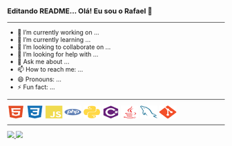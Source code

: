 ### Editando README... Olá! Eu sou o Rafael 👋 
---

- 🔭 I’m currently working on ...
- 🌱 I’m currently learning ...
- 👯 I’m looking to collaborate on ...
- 🤔 I’m looking for help with ...
- 💬 Ask me about ...
- 📫 How to reach me: ...
- 😄 Pronouns: ...
- ⚡ Fun fact: ...

---
<div style="display: inline_block">
<img align="center" alt=icon-HTML" height="30" width="40" src="https://raw.githubusercontent.com/devicons/devicon/master/icons/html5/html5-plain.svg">
  <img align="center" alt=icon-CSS" height="30" width="40" src="https://raw.githubusercontent.com/devicons/devicon/master/icons/css3/css3-plain.svg">
  <img align="center" alt=icon-Js" height="30" width="40" src="https://raw.githubusercontent.com/devicons/devicon/master/icons/javascript/javascript-plain.svg">
  <img align="center" alt=icon-PHP" height="30" width="40" src="https://raw.githubusercontent.com/devicons/devicon/master/icons/php/php-plain.svg">
  <img align="center" alt=icon-Python" height="30" width="40" src="https://raw.githubusercontent.com/devicons/devicon/master/icons/python/python-plain.svg">
  <img align="center" alt=icon-Csharp" height="30" width="40" src="https://raw.githubusercontent.com/devicons/devicon/master/icons/csharp/csharp-plain.svg">
  <img align="center" alt=icon-Csharp" height="30" width="40" src="https://raw.githubusercontent.com/devicons/devicon/master/icons/java/java-plain.svg">
  <img align="center" alt=icon-Csharp" height="30" width="40" src="https://raw.githubusercontent.com/devicons/devicon/master/icons/mysql/mysql-plain.svg">
  <img align="center" alt=icon-Csharp" height="30" width="40" src="https://raw.githubusercontent.com/devicons/devicon/master/icons/git/git-plain.svg">
</div>

---


  <a href="https://github.com/rafaballerini">
  <img height="180em" src="https://github-readme-stats.vercel.app/api?username=rafaelvieiracosta&theme=github_dark&border_radius=15px&hide=true&hide_title=true&include_all_comits=true&count_private=true&show_icons=true&icon_color=555555"/>
   <img height="180em" src="https://github-readme-stats.vercel.app/api/top-langs/?username=rafaelvieiracosta&theme=github_dark&border_radius=15px&layout=default&hide=true&hide_title=true"/> 
  </a>

